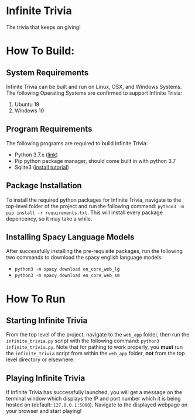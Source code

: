 # Infinite Trivia
The trivia that keeps on giving!

# How To Build:

## System Requirements

Infinite Trivia can be built and run on Linux, OSX, and Windows
Systems. The following Operating Systems are confirmed to support
Infinite Trivia:

1. Ubuntu 19
2. Windows 10

## Program Requirements

The following programs are required to build Infinite Trivia:
- Python 3.7.x ([link](<https://www.python.org/downloads/release/python-377/>))
- Pip python package manager, should come built in with python 3.7
- Sqlite3 ([install tutorial](https://www.servermania.com/kb/articles/install-sqlite/))

## Package Installation

To install the required python packages for Infinite Trivia, navigate
to the top-level folder of the project and run the following command:
`python3 -m pip install -r requirements.txt`. This will install every
package depencency, so it may take a while.

## Installing Spacy Language Models

After successfully installing the pre-requisite packages, run the
following two commands to download the spacy english language models:
- `python3 -m spacy download en_core_web_lg`
- `python3 -m spacy download en_core_web_sm`

# How To Run

## Starting Infinite Trivia

From the top level of the project, navigate to the `web_app` folder,
then run the `infinite_trivia.py` script with the following command:
`python3 infinite_trivia.py`. Note that for pathing to work properly,
you **must** run the `infinite_trivia` script from within the
`web_app` folder, **not** from the top level directory or elsewhere.

## Playing Infinite Trivia

If Infinite Trivia has successfully launched, you will get a message
on the terminal window which displays the IP and port number which it
is being hosted on (default: `127.0.0.1:5000`). Navigate to the
displayed webpage on your browser and start playing!
